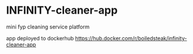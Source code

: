 # INFINITY-cleaner-app


mini fyp cleaning service platform

app deployed to dockerhub
https://hub.docker.com/r/boiledsteak/infinity-cleaner-app